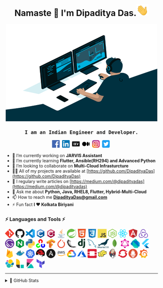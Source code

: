 <h1 align="center">Namaste 🙏 I'm Dipaditya Das.<img  src="https://github.com/DipadityaDas/DipadityaDas/raw/master/img/wave.gif" width="40"></h1>
<p align="center"><img alt="GIF" src="https://github.com/DipadityaDas/DipadityaDas/raw/master/img/code.gif" width="500" height="320"/></p>
<h3 align="center"><samp>I am an Indian Engineer and Developer.</samp></h3>

<p align="center">
<a href="https://fb.com/dipaditya.das" target="blank"><img src="https://github.com/DipadityaDas/DipadityaDas/raw/master/img/facebook.svg" alt="Facebook" height="25"/></a>&nbsp;
<a href="https://linkedin.com/in/DipadityaDas" target="blank"><img src="https://github.com/DipadityaDas/DipadityaDas/raw/master/img/linkedin.svg" alt="LinkedIn" height="25"/></a>&nbsp;
<a href="https://dev.to/dipadityadas" target="blank"><img src="https://github.com/DipadityaDas/DipadityaDas/raw/master/img/devto.svg" alt="Dev.to" height="25"/></a>&nbsp;
<a href="https://medium.com/@dipadityadas" target="blank"><img src="https://github.com/DipadityaDas/DipadityaDas/raw/master/img/medium.svg" alt="Medium" height="25"/></a>&nbsp;
<a href="https://instagram.com/dipaditya_das" target="blank"><img src="https://github.com/DipadityaDas/DipadityaDas/raw/master/img/instagram.svg" alt="Instagram" height="25"/></a>&nbsp;
<a href="https://twitter.com/@dipadityadas" target="blank"><img src="https://github.com/DipadityaDas/DipadityaDas/raw/master/img/twitter.svg" alt="Twitter" height="25"/></a>&nbsp;
</p>

- 🔭 I’m currently working on **JARVIS Assistant**
- 🌱 I’m currently learning **Flutter, Ansible(RH294) and Advanced Python**
- 👯 I’m looking to collaborate on **Multi-Cloud Infrasturcture**
- 👨‍💻 All of my projects are available at [https://github.com/DipadityaDas](https://github.com/DipadityaDas)
- 📝 I regulary write articles on [https://medium.com/@dipadityadas](https://medium.com/@dipadityadas)
- 💬 Ask me about **Python, Java, RHEL8, Flutter, Hybrid-Multi-Cloud**
- 📫 How to reach me **DipadityaDas@gmail.com**
- ⚡ Fun fact **I ❤ Kolkata Biriyani**

### ⚡ Languages and Tools ⚡

<code><img height="30" alt="Git" src="https://github.com/DipadityaDas/DipadityaDas/raw/master/img/git.svg"/></code>
<code><img height="30" alt="Github" src="https://github.com/DipadityaDas/DipadityaDas/raw/master/img/github.png"/></code>
<code><img height="30" alt="VSCode" src="https://github.com/DipadityaDas/DipadityaDas/raw/master/img/vscode.png"/></code>
<code><img height="30" alt="C" src="https://github.com/DipadityaDas/DipadityaDas/raw/master/img/c.svg"/></code>
<code><img height="30" alt="Cplusplus" src="https://github.com/DipadityaDas/DipadityaDas/raw/master/img/cplusplus.svg"/></code>
<code><img height="30" alt="Java" src="https://github.com/DipadityaDas/DipadityaDas/raw/master/img/java.svg"/></code>
<code><img height="30" alt="Spring" src="https://github.com/DipadityaDas/DipadityaDas/raw/master/img/spring.svg"/></code>
<code><img height="30" alt="Html5" src="https://github.com/DipadityaDas/DipadityaDas/raw/master/img/html5.svg"/></code>
<code><img height="30" alt="Css3" src="https://github.com/DipadityaDas/DipadityaDas/raw/master/img/css3.svg"/></code>
<code><img height="30" alt="JavaScript" src="https://github.com/DipadityaDas/DipadityaDas/raw/master/img/javascript.svg"/></code>
<code><img height="30" alt="NodeJS" src="https://github.com/DipadityaDas/DipadityaDas/raw/master/img/nodejs.svg"/></code>
<code><img height="30" alt="React" src="https://github.com/DipadityaDas/DipadityaDas/raw/master/img/reactjs.svg"/></code>
<code><img height="30" alt="Angularjs" src="https://github.com/DipadityaDas/DipadityaDas/raw/master/img/angular.svg"/></code>
<code><img height="30" alt="Redux" src="https://github.com/DipadityaDas/DipadityaDas/raw/master/img/redux.svg"/></code>
<code><img height="30" alt="Gatsby" src="https://github.com/DipadityaDas/DipadityaDas/raw/master/img/gatsbyjs.svg"/></code>
<code><img height="30" alt="Nginx" src="https://github.com/DipadityaDas/DipadityaDas/raw/master/img/nginx.svg"/></code>
<code><img height="30" alt="Python3" src="https://github.com/DipadityaDas/DipadityaDas/raw/master/img/python.svg"/></code>
<code><img height="30" alt="Opencv" src="https://github.com/DipadityaDas/DipadityaDas/raw/master/img/opencv.svg"/></code>
<code><img height="30" alt="Tensorflow" src="https://github.com/DipadityaDas/DipadityaDas/raw/master/img/tensorflow.svg"/></code>
<code><img height="30" alt="Pytorch" src="https://github.com/DipadityaDas/DipadityaDas/raw/master/img/pytorch.svg"/></code>
<code><img height="30" alt="Flask" src="https://github.com/DipadityaDas/DipadityaDas/raw/master/img/flask.svg"/></code>
<code><img height="30" alt="Django" src="https://github.com/DipadityaDas/DipadityaDas/raw/master/img/django.svg"/></code>
<code><img height="30" alt="MySQL" src="https://github.com/DipadityaDas/DipadityaDas/raw/master/img/mysql.svg"/></code>
<code><img height="30" alt="MariaDB" src="https://github.com/DipadityaDas/DipadityaDas/raw/master/img/mariadb.svg"/></code>
<code><img height="30" alt="MongoDB" src="https://github.com/DipadityaDas/DipadityaDas/raw/master/img/mongodb.svg"/></code>
<code><img height="30" alt="GraphQL" src="https://github.com/DipadityaDas/DipadityaDas/raw/master/img/graphql.svg"/></code>
<code><img height="30" alt="Dart" src="https://github.com/DipadityaDas/DipadityaDas/raw/master/img/dart.svg"/></code>
<code><img height="30" alt="Flutter" src="https://github.com/DipadityaDas/DipadityaDas/raw/master/img/flutter.svg"/></code>
<code><img height="30" alt="Firebase" src="https://github.com/DipadityaDas/DipadityaDas/raw/master/img/firebase.svg"/></code>
<code><img height="30" alt="Docker" src="https://github.com/DipadityaDas/DipadityaDas/raw/master/img/docker.svg"/></code>
<code><img height="30" alt="Kubernetes" src="https://github.com/DipadityaDas/DipadityaDas/raw/master/img/kubernetes.svg"/></code>
<code><img height="30" alt="Redhat Linux" src="https://github.com/DipadityaDas/DipadityaDas/raw/master/img/redhat.svg"/></code>
<code><img height="30" alt="Ansible" src="https://github.com/DipadityaDas/DipadityaDas/raw/master/img/ansible.svg"/></code>
<code><img height="30" alt="AWS" src="https://github.com/DipadityaDas/DipadityaDas/raw/master/img/aws.png"/></code>
<code><img height="30" alt="GoogleCloud" src="https://github.com/DipadityaDas/DipadityaDas/raw/master/img/google_cloud.svg"/></code>
<code><img height="30" alt="Azure" src="https://github.com/DipadityaDas/DipadityaDas/raw/master/img/microsoft_azure.svg"/></code>
<code><img height="30" alt="Openstack" src="https://github.com/DipadityaDas/DipadityaDas/raw/master/img/openstack.svg"/></code>
<code><img height="30" alt="Hadoop" src="https://github.com/DipadityaDas/DipadityaDas/raw/master/img/hadoop.svg"/></code>
<code><img height="30" alt="Jenkins" src="https://github.com/DipadityaDas/DipadityaDas/raw/master/img/jenkins.svg"/></code>
<code><img height="30" alt="OpenShift" src="https://github.com/DipadityaDas/DipadityaDas/raw/master/img/openshift.svg"/></code>
<code><img height="30" alt="Prometheus" src="https://github.com/DipadityaDas/DipadityaDas/raw/master/img/prometheusio.svg"/></code>
<code><img height="30" alt="Grafana" src="https://github.com/DipadityaDas/DipadityaDas/raw/master/img/grafana.svg"/></code>
<code><img height="30" alt="Elastic Search" src="https://github.com/DipadityaDas/DipadityaDas/raw/master/img/elastic.svg"/></code>
<code><img height="30" alt="Logstash" src="https://github.com/DipadityaDas/DipadityaDas/raw/master/img/logstash.svg"/></code>
<code><img height="30" alt="Kibana" src="https://github.com/DipadityaDas/DipadityaDas/raw/master/img/kibana.svg"/></code>
<code><img height="30" alt="Terraform" src="https://github.com/DipadityaDas/DipadityaDas/raw/master/img/terraform.svg"/></code>

<!-- ### Blogs posts -->
<!-- BLOG-POST-LIST:START -->

<!-- BLOG-POST-LIST:END -->

---

<details>
  <summary>🚀 GitHub Stats</summary>
  <p align="center">
	  <img alt="Dipaditya Das GitHub Stats" src="https://github-readme-stats.dipadityadas.vercel.app/api?username=dipadityadas&theme=algolia&hide=prs&show_icons=true&hide_border=true"/>
  </p>
</details>